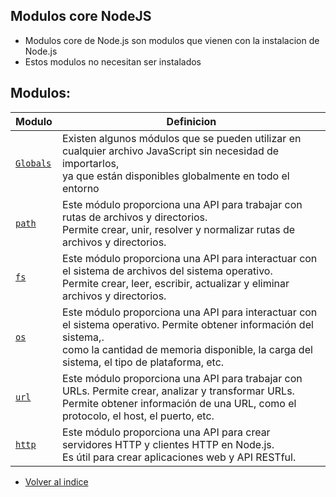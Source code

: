 ## Modulos core NodeJS

- Modulos core de Node.js son modulos que vienen con la instalacion de Node.js
- Estos modulos no necesitan ser instalados

## Modulos:

| Modulo                            | Definicion                                                                                                                                                                                                         |
|-----------------------------------|--------------------------------------------------------------------------------------------------------------------------------------------------------------------------------------------------------------------|
 | [`Globals`](./Globals/Globals.md) | Existen algunos módulos que se pueden utilizar en cualquier archivo JavaScript sin necesidad de importarlos, <br/>ya que están disponibles globalmente en todo el entorno                                          |
| [`path` ](./Path/Path.md)         | Este módulo proporciona una API para trabajar con rutas de archivos y directorios.<br/>Permite crear, unir, resolver y normalizar rutas de archivos y directorios.                                                 |
 | [`fs` ](./Fs/Fs.md)               | Este módulo proporciona una API para interactuar con el sistema de archivos del sistema operativo.<br/>Permite crear, leer, escribir, actualizar y eliminar archivos y directorios.                                |
 | [`os` ](./Os/Os.md)               | Este módulo proporciona una API para interactuar con el sistema operativo. Permite obtener información del sistema,.<br/>como la cantidad de memoria disponible, la carga del sistema, el tipo de plataforma, etc. |
 | [`url`](./Url/Url.md)             | Este módulo proporciona una API para trabajar con URLs. Permite crear, analizar y transformar URLs.<br/>Permite obtener información de una URL, como el protocolo, el host, el puerto, etc.                        |
 | [`http` ](./Http/Http.md)         | Este módulo proporciona una API para crear servidores HTTP y clientes HTTP en Node.js.<br/>Es útil para crear aplicaciones web y API RESTful.                                                                      |

- [Volver al indice](../../README.md)